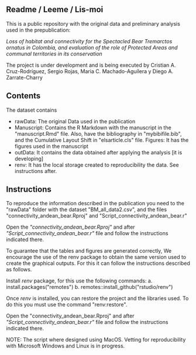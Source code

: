 ## Readme / Leeme / Lis-moi

This is a public repository with the original data and preliminary analysis used in the prepublication:

_Loss of habitat and connectivity for the Spectacled Bear Tremarctos ornatus in Colombia, and evaluation of the role of Protected Areas and communal territories in its conservation_

The project is under development and is being executed by Cristian A. Cruz-Rodríguez, Sergio Rojas, Maria C. Machado-Aguílera y Diego A. Zarrate-Charry

## Contents

The dataset contains

- rawData: The original Data used in the publication
- Manuscript: Contains the R Markdown with the manuscript in the "manuscript.Rmd" file. Also, have the bibliography in "mybibifile.bib", and the Cumulative Layout Shift in "elsarticle.cls" file.
 Figures: It has the figures used in the manuscript
- outData: It contains the data obtained after applying the analysis [it is developing]
- renv: It has the local storage created to reproducibility the data. See instructions after.

## Instructions

To reproduce the information described in the publication you need to the "rawData" folder with the dataset "BM_all_data2.csv", and the files "connectivity_andean_bear.Rproj" and "Script_connectivity_andean_bear.r"

Open the _"connectivity_andean_bear.Rproj"_ and after _"Script_connectivity_andean_bear.r"_ file and follow the instructions indicated there.

To guarantee that the tables and figures are generated correctly, We encourage the use of the renv package to obtain the same version used to create the graphical outputs. For this it can follow the instructions described as follows.

Install _renv_ package, for this use the following commands:
a. install.packages("remotes") 
b. remotes::install_github("rstudio/renv")

Once _renv_ is installed, you can restore the project and the libraries used. To do this you must use the command "renv:restore".

Open the "connectivity_andean_bear.Rproj" and after _"Script_connectivity_andean_bear.r"_ file and follow the instructions indicated there.

NOTE: The script where designed using MacOS. Vetting for reproducibility with Microsoft Windows and Linux is in progress.
